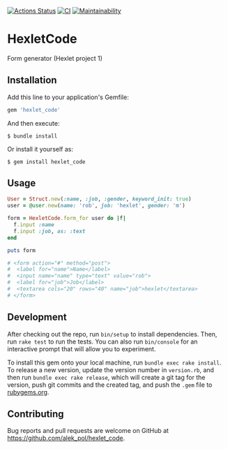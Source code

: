 [![Actions Status](https://github.com/alek-pol/rails-project-lvl1/workflows/hexlet-check/badge.svg)](https://github.com/alek-pol/rails-project-lvl1/actions)
[![CI](https://github.com/alek-pol/test1/actions/workflows/CI.yml/badge.svg)](https://github.com/alek-pol/rails-project-lvl1/actions)
[![Maintainability](https://api.codeclimate.com/v1/badges/ff2b0eeb19056e29c497/maintainability)](https://codeclimate.com/github/alek-pol/rails-project-lvl1/maintainability)

# HexletCode

Form generator (Hexlet project 1)

## Installation

Add this line to your application's Gemfile:

```ruby
gem 'hexlet_code'
```

And then execute:

    $ bundle install

Or install it yourself as:

    $ gem install hexlet_code

## Usage

```ruby
User = Struct.new(:name, :job, :gender, keyword_init: true)
user = @user.new(name: 'rob', job: 'hexlet', gender: 'm')

form = HexletCode.form_for user do |f|
  f.input :name
  f.input :job, as: :text
end

puts form

# <form action="#" method="post">
#  <label for="name">Name</label>
#  <input name="name" type="text" value="rob">
#  <label for="job">Job</label>
#  <textarea cols="20" rows="40" name="job">hexlet</textarea>
# </form>
```

## Development

After checking out the repo, run `bin/setup` to install dependencies. Then, run `rake test` to run the tests. You can also run `bin/console` for an interactive prompt that will allow you to experiment.

To install this gem onto your local machine, run `bundle exec rake install`. To release a new version, update the version number in `version.rb`, and then run `bundle exec rake release`, which will create a git tag for the version, push git commits and the created tag, and push the `.gem` file to [rubygems.org](https://rubygems.org).

## Contributing

Bug reports and pull requests are welcome on GitHub at https://github.com/alek_pol/hexlet_code.
